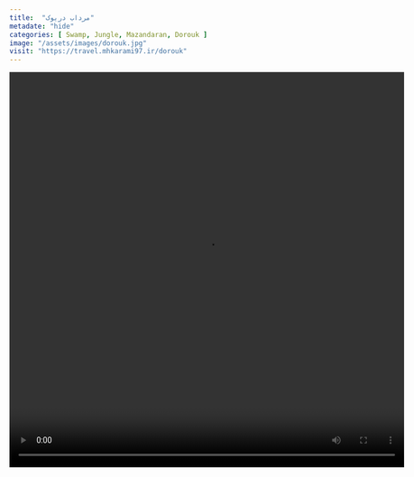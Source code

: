 ```yaml
---
title:  "مرداب دریوک"
metadate: "hide"
categories: [ Swamp, Jungle, Mazandaran, Dorouk ]
image: "/assets/images/dorouk.jpg"
visit: "https://travel.mhkarami97.ir/dorouk"
---
```


<p align="center">
<video width="700" height="700" controls>
  <source src="/assets/vidoes/dorouk.mp4" type="video/mp4">
</video>
</p>
